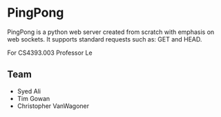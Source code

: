 # PingPong

PingPong is a python web server created from scratch with emphasis on web sockets. It supports standard requests such as: GET and HEAD.

For CS4393.003
Professor Le

## Team
* Syed Ali
* Tim Gowan
* Christopher VanWagoner
